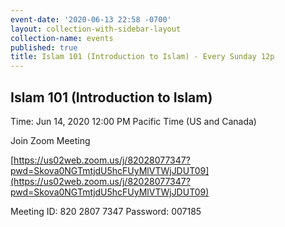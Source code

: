 ```yaml
---
event-date: '2020-06-13 22:58 -0700'
layout: collection-with-sidebar-layout
collection-name: events
published: true
title: Islam 101 (Introduction to Islam) - Every Sunday 12p
---
```

## Islam 101 (Introduction to Islam)

Time: Jun 14, 2020 12:00 PM Pacific Time (US and Canada)

Join Zoom Meeting  


[https://us02web.zoom.us/j/82028077347?pwd=Skova0NGTmtjdU5hcFUyMlVTWjJDUT09](https://us02web.zoom.us/j/82028077347?pwd=Skova0NGTmtjdU5hcFUyMlVTWjJDUT09)

Meeting ID: 820 2807 7347
Password: 007185
